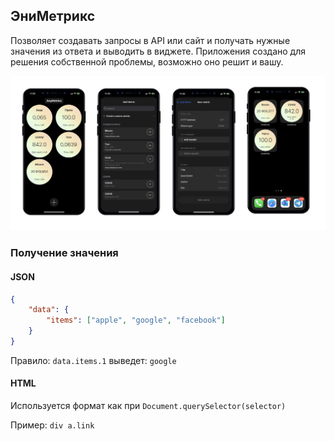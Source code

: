 ## ЭниМетрикс

Позволяет создавать запросы в API или сайт и получать нужные значения из ответа и выводить в виджете.
Приложения создано для решения собственной проблемы, возможно оно решит и вашу.

![Preview](preview.png)

### Получение значения

#### JSON


``` json
{
	"data": {
		"items": ["apple", "google", "facebook"]
	}
}
```

Правило: `data.items.1` выведет: `google`


#### HTML

Используется формат как при `Document.querySelector(selector)`

Пример: `div a.link`